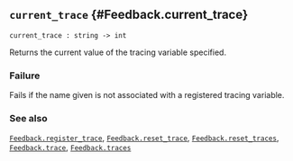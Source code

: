## `current_trace` {#Feedback.current_trace}


```
current_trace : string -> int
```



Returns the current value of the tracing variable specified.

### Failure

Fails if the name given is not associated with a registered tracing
variable.

### See also

[`Feedback.register_trace`](#Feedback.register_trace), [`Feedback.reset_trace`](#Feedback.reset_trace), [`Feedback.reset_traces`](#Feedback.reset_traces), [`Feedback.trace`](#Feedback.trace), [`Feedback.traces`](#Feedback.traces)

